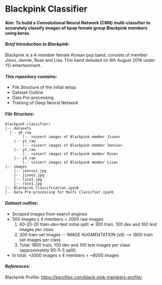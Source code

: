 # Blackpink Classifier

#### Aim: To build a Convolutional Neural Network (CNN) multi-classifier to accurately classify images of kpop female group Blackpink members using keras.

#### _Brief Introduction to Blackpink:_
Blackpink is a 4-member female Korean pop band, consists of member Jisoo, Jennie, Rose and Lisa. This band debuted on 8th August 2016 under YG entertainment.

#### _This repository contains:_
  - File Structure of the initial setup
  - Dataset Outline
  - Data Pre-processing
  - Training of Deep Neural Network
  
#### _File Structure:_
```
blackpink-classifier/
|-- datasets
  |-- y0_raw
        |-- <insert images of Blackpink member Jisoo>
    |-- y1_raw
        |-- <insert images of Blackpink member Jennie>
    |-- y2_raw
        |-- <insert images of Blackpink member Rose>
    |-- y3_raw
        |-- <insert images of Blackpink member Lisa>
|-- images
    |-- jennie1.jpg
    |-- jisoo1.jpg
    |-- lisa1.jpg
    |-- rose1.jpg
|-- Blackpink Classification.ipynb
|-- Data Pre-processing for Multi Classifier.ipynb
```

#### _Dataset outline:_
  - Scraped images from search engines
  - 500 images x 4 members = 2000 raw images
    1. 60-20-20 train-dev-test initial split => 300 train, 100 dev and 100 test images per class
    2. 300 train set images -- IMAGE AUGMENTATION (x6) --> 1800 train set images per class
    3. Total: 1800 train, 100 dev and 100 test images per class (approximately 90-5-5 split)
- In total: ~2000 images x 4 members = ~8000 images
 
#### _References:_
Blackpink Profile: https://kprofiles.com/black-pink-members-profile/
